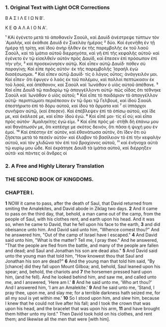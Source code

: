 ### 1. Original Text with Light OCR Corrections

Β Α Σ Ι Λ Ε Ι Ω Ν Βʹ.

Κ Ε Φ Α Λ Α Ι Ο Ν Αʹ.

¹ ΚΑὶ ἐγένετο μετὰ τὸ ἀποθανεῖν Σαοὺλ, καὶ Δαυὶδ ἀνέστρεψε τύπτων τὸν ᾿Αμαλὴκ, καὶ ἐκάθισε Δαυὶδ ἐν Σικελὰγ ἡμέρας ² δύο. Καὶ ἐγενήθη ἐν τῇ ἡμέρᾳ τῇ τρίτῃ, καὶ ἰδοὺ ἀνὴρ ἦλθεν ἐκ τῆς παρεμβολῆς ἐκ τοῦ λαοῦ Σαοὺλ, καὶ τὰ ἱμάτια αὐτοῦ διερρηγότα, καὶ γῆ ἐπὶ τῆς κεφαλῆς αὐτοῦ· καὶ ἐγένετο ἐν τῷ εἰσελθεῖν αὐτὸν πρὸς Δαυὶδ, καὶ ἔπεσεν ἐπὶ πρόσωπον ἐπὶ τὴν γῆν, ³ καὶ προσεκύνησεν αὐτῷ. Καὶ εἶπεν αὐτῷ Δαυίδ· πόθεν σὺ παραγίνῃ; Καὶ εἶπε πρὸς αὐτόν· ἐκ τῆς παρεμβολῆς ᾿Ισραὴλ ἐγὼ διασέσωσμαι. ⁴ Καὶ εἶπεν αὐτῷ Δαυίδ· τίς ὁ λόγος οὗτος; ἀνάγγειλόν μοι. Καὶ εἶπεν· ὅτι ἔφυγεν ὁ λαὸς ἐκ τοῦ πολέμου, καὶ πολλοὶ πεπτώκασιν ἐκ τοῦ λαοῦ, καὶ ἀπέθανον, καὶ Σαοὺλ καὶ ᾿Ιωνάθαν ὁ υἱὸς αὐτοῦ ἀπέθανε. ⁵ Καὶ εἶπε Δαυὶδ τῷ παιδαρίῳ τῷ ἀπαγγέλλοντι αὐτῷ· πῶς οἶδας ὅτι τέθνηκε Σαοὺλ καὶ ᾿Ιωνάθαν ὁ υἱὸς αὐτοῦ; ⁶ Καὶ εἶπε τὸ παιδάριον τὸ ἀπαγγέλλον αὐτῷ· περιπτώματι περιέπεσαν ἐν τῷ ὄρει τῷ Γελβουὲ, καὶ ἰδοὺ Σαοὺλ ἐπεστήρικτο ἐπὶ τὸ δόρυ αὐτοῦ, καὶ ἰδοὺ τὰ ἅρματα καὶ ⁷ οἱ ἱππάρχοι συνῆψαν αὐτῷ, (καὶ ἔπεσεν). Καὶ ἐπέβλεψεν ἐπὶ τὰ ὀπίσω αὐτοῦ, καὶ ἴδε με, καὶ ἐκάλεσέ με, καὶ εἶπα· ἰδοὺ ἐγώ. ⁸ Καὶ εἶπέ μοι· τίς εἶ σύ; καὶ εἶπα πρὸς αὐτόν· ᾿Αμαληκίτης ἐγὼ εἰμι. ⁹ Καὶ εἶπε πρὸς μέ· στῆθι δὴ ἐπάνω μου καὶ θανάτωσόν με, ὅτι κατέσχε με σκότος δεινὸν, ὅτι πᾶσα ἡ ψυχή μου ἐν ἐμοί. ¹⁰ Καὶ ἐπέστην ἐπ᾿ αὐτὸν, καὶ ἐθανάτωσα αὐτὸν, ὅτι ἴδεν ὅτι οὐ ζήσεται μετὰ τὸ πεσεῖν αὐτὸν· καὶ ἔλαβον τὸ βασίλειον τὸ ἐπὶ τὴν κεφαλὴν αὐτοῦ, καὶ τὸν χλιδῶνα τὸν ἐπὶ τοῦ βραχίονος αὐτοῦ, ¹¹ καὶ ἐνήνοχα αὐτὰ τῷ κυρίῳ μου ὧδε. Καὶ ἐκράτησε Δαυὶδ τὰ ἱμάτια αὐτοῦ, καὶ διέρρηξεν αὐτά· καὶ πάντες οἱ ἄνδρες οἱ

### 2. A Free and Highly Literary Translation

### THE SECOND BOOK OF KINGDOMS.

### CHAPTER I.

**1** NOW it came to pass, after the death of Saul, that David returned from smiting the Amalekites, and David abode in Ziklag two days.
**2** And it came to pass on the third day, that, behold, a man came out of the camp, from the people of Saul, with his clothes rent, and earth upon his head. And it was so, when he came to David, that he fell upon his face to the earth, **3** and did obeisance unto him. And David said unto him, "Whence comest thou?" And he answered him, "Out of the camp of Israel have I escaped."
**4** And David said unto him, "What is the matter? Tell me, I pray thee." And he answered, "That the people are fled from the battle, and many of the people are fallen and dead; and Saul and Jonathan his son are dead also."
**5** And David said unto the young man that told him, "How knowest thou that Saul and Jonathan his son are dead?"
**6** And the young man that told him said, "By [chance] did they fall upon Mount Gilboa; and, behold, Saul leaned upon his spear; and, behold, the chariots and **7** the horsemen pressed hard upon him, (and he fell). And he looked behind him, and saw me, and called unto me, and I answered, 'Here am I.'
**8** And he said unto me, 'Who art thou?' And I answered him, 'I am an Amalekite.'
**9** And he said unto me, 'Stand, I pray thee, upon me, and slay me; for a terrible darkness hath seized me, for all my soul is yet within me.'
**10** So I stood upon him, and slew him, because I knew that he could not live after his fall; and I took the crown that was upon his head, and the bracelet that was upon his arm, **11** and have brought them hither unto my lord." Then David took hold on his clothes, and rent them; and likewise all the men that were [with him].
